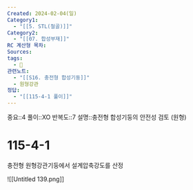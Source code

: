 ```yaml
---
Created: 2024-02-04(일)
Category1:
  - "[[5. STL(철골)]]"
Category2:
  - "[[07. 합성부재]]"
RC 계산형 목차: 
Sources: 
tags:
  - 🧮
관련노트:
  - "[[S16. 충전형 합성기둥]]"
  - 원형강관
정답:
  - "[[115-4-1 풀이]]"
---
```

중요::4
풀이::XO
반복도::7
설명::충전형 합성기둥의 안전성 검토 (원형)

#  115-4-1

충전형 원형강관기둥에서 설계압축강도를 산정


![[Untitled 139.png]]